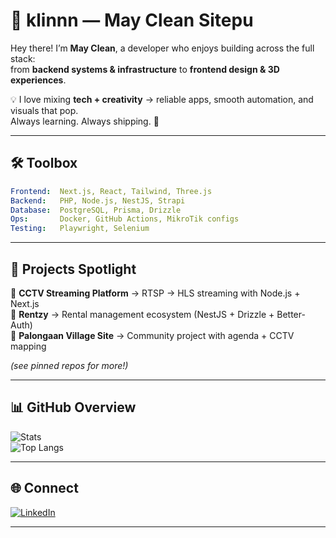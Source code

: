 # 🌛 klinnn — May Clean Sitepu

Hey there! I’m **May Clean**, a developer who enjoys building across the full stack:  
from **backend systems & infrastructure** to **frontend design & 3D experiences**.  

💡 I love mixing **tech + creativity** → reliable apps, smooth automation, and visuals that pop.  
Always learning. Always shipping. 🚀

---

## 🛠️ Toolbox
```yaml
Frontend:  Next.js, React, Tailwind, Three.js  
Backend:   PHP, Node.js, NestJS, Strapi  
Database:  PostgreSQL, Prisma, Drizzle  
Ops:       Docker, GitHub Actions, MikroTik configs  
Testing:   Playwright, Selenium  
```

---

## 🚀 Projects Spotlight
🔹 **CCTV Streaming Platform** → RTSP → HLS streaming with Node.js + Next.js  
🔹 **Rentzy** → Rental management ecosystem (NestJS + Drizzle + Better-Auth)  
🔹 **Palongaan Village Site** → Community project with agenda + CCTV mapping  

*(see pinned repos for more!)*  

---

## 📊 GitHub Overview
![Stats](https://github-readme-stats.vercel.app/api?username=MayCleanSitepu&show_icons=true&theme=radical&hide_border=true)  
![Top Langs](https://github-readme-stats.vercel.app/api/top-langs/?username=MayCleanSitepu&layout=compact&theme=radical&hide_border=true)  

---

## 🌐 Connect
[![LinkedIn](https://img.shields.io/badge/LinkedIn-0A66C2.svg?&logo=linkedin&logoColor=white)](https://www.linkedin.com/in/mayclean-sitepu/)  

---
